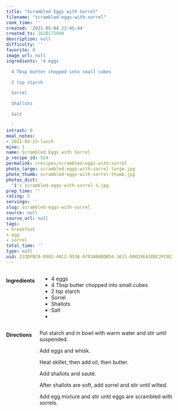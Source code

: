 ```yaml
---
title: "Scrambled Eggs with Sorrel"
filename: "scrambled-eggs-with-sorrel"
cook_time: ''
created: '2021-05-04 23:45:44'
created_ts: 1620171944
description: null
difficulty: ''
favorite: 0
image_url: null
ingredients: '4 eggs

  4 Tbsp butter chopped into small cubes

  2 tsp starch

  Sorrel

  Shallots

  Salt

  '
intrash: 0
meal_notes:
- 2021-04-25-lunch
mine: 1
name: Scrambled Eggs with Sorrel
p_recipe_id: 524
permalink: /recipes/scrambled-eggs-with-sorrel
photo_large: scrambled-eggs-with-sorrel-large.jpg
photo_thumb: scrambled-eggs-with-sorrel-thumb.jpg
photos_dict:
  '1': scrambled-eggs-with-sorrel-1.jpg
prep_time: ''
rating: 5
servings: ''
slug: scrambled-eggs-with-sorrel
source: null
source_url: null
tags:
- breakfast
- egg
- sorrel
total_time: ''
type: null
uid: 233DFBC8-9982-48C2-953A-A703AB6BDB54-3611-00024EA5DDC2FC02
---
```

<div class="large-8 medium-7 columns" id="writeup">	</div><!-- #writeup -->
</div><!-- #row-one -->
<div class="row" id="row-two">	<div class="medium-4 small-5 columns" id="ingredients"><h4>Ingredients</h4><div class="box box-ingredients content"><ul>
<li>4 eggs</li>
<li>4 Tbsp butter chopped into small cubes</li>
<li>2 tsp starch</li>
<li>Sorrel</li>
<li>Shallots</li>
<li>Salt</li>
<li></li>
</ul>
</div>	</div>	<div class="medium-6 small-7 columns" id="directions"><h4>Directions</h4><div class="box box-directions content"><p>Put starch and in bowl with warm water and stir until suspended.</p>
<p>Add eggs and whisk.</p>
<p>Heat skillet, then add oil, then butter.</p>
<p>Add shallots and sauté.</p>
<p>After shallots are soft, add sorrel and stir until wilted.</p>
<p>Add egg mixture and stir until eggs are scrambled with sorrels.</p>
</div>	</div>
